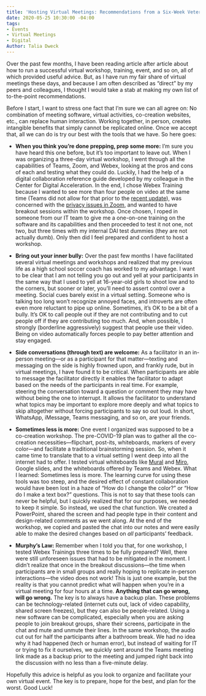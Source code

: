 ```yaml
---
title: 'Hosting Virtual Meetings: Recommendations from a Six-Week Veteran'
date: 2020-05-25 10:30:00 -04:00
tags:
- Events
- Virtual Meetings
- Digital
Author: Talia Dweck
---
```


Over the past few months, I have been reading article after article about how to run a successful virtual workshop, training, event, and so on, all of which provided useful advice. But, as I have run my fair share of virtual meetings these days, and because I am often described as “direct” by my peers and colleagues, I thought I would take a stab at making my own list of to-the-point recommendations.
<!--more-->

Before I start, I want to stress one fact that I’m sure we can all agree on: No combination of meeting software, virtual activities, co-creation websites, etc., can replace human interaction. Working together, in person, creates intangible benefits that simply cannot be replicated online. Once we accept that, all we can do is try our best with the tools that we have. So here goes:

* **When you think you’re done prepping, prep some more:** I’m sure you have heard this one before, but it’s too important to leave out. When I was organizing a three-day virtual workshop, I went through all the capabilities of Teams, Zoom, and Webex, looking at the pros and cons of each and testing what they could do. Luckily, I had the help of a digital collaboration reference guide developed by my colleague in the Center for Digital Acceleration. In the end, I chose Webex Training because I wanted to see more than four people on video at the same time (Teams did not allow for that prior to the [recent update](https://www.thurrott.com/cloud/234690/microsoft-teams-now-shows-9-people-in-participant-view)), was concerned with the [privacy issues in Zoom](https://nymag.com/intelligencer/2020/04/the-zoom-app-has-a-lot-of-security-problems.html), and wanted to have breakout sessions within the workshop. Once chosen, I roped in someone from our IT team to give me a one-on-one training on the software and its capabilities and then proceeded to test it not one, not two, but three times with my internal DAI test dummies (they are not actually dumb). Only then did I feel prepared and confident to host a workshop.

* **Bring out your inner bully:** Over the past few months I have facilitated several virtual meetings and workshops and realized that my previous life as a high school soccer coach has worked to my advantage. I want to be clear that I am not telling you go out and yell at your participants in the same way that I used to yell at 16-year-old girls to shoot low and to the corners, but sooner or later, you’ll need to assert control over a meeting. Social cues barely exist in a virtual setting. Someone who is talking too long won’t recognize annoyed faces, and introverts are often even more reluctant to pipe up online. Sometimes, it’s OK to be a bit of a bully. It’s OK to call people out if they are not contributing and to cut people off if they are contributing too much. And, when possible, I strongly (borderline aggressively) suggest that people use their video. Being on video automatically forces people to pay better attention and stay engaged.

* **Side conversations (through text) are welcome:** As a facilitator in an in-person meeting—or as a participant for that matter—texting and messaging on the side is highly frowned upon, and frankly rude, but in virtual meetings, I have found it to be critical. When participants are able to message the facilitator directly it enables the facilitator to adapt based on the needs of the participants in real time. For example, steering the conversation toward a question or comment they may have without being the one to interrupt. It allows the facilitator to understand what topics may be important to explore more deeply and what topics to skip altogether without forcing participants to say so out loud. In short, WhatsApp, iMessage, Teams messaging, and so on, are your friends.

* **Sometimes less is more:** One event I organized was supposed to be a co-creation workshop. The pre-COVID-19 plan was to gather all the co-creation necessities—flipchart, post-its, whiteboards, markers of every color—and facilitate a traditional brainstorming session. So, when it came time to translate that to a virtual setting I went deep into all the internet had to offer. I tested virtual whiteboards like [Mural](https://www.mural.co/?utm_source=adwords&utm_term=mural&utm_medium=ppc&utm_campaign=TEST\+1&hsa_src=g&hsa_ver=3&hsa_ad=316777106280&hsa_mt=e&hsa_cam=1607635412&hsa_tgt=kwd-92263170&hsa_acc=9046011228&hsa_kw=mural&hsa_net=adwords&hsa_grp=61957888966&gclid=EAIaIQobChMIiuzE-_216QIVF4-GCh1wgwdcEAAYASAAEgKbFvD_BwE) and [Miro](https://miro.com/?utm_source=google&utm_medium=cpc&utm_campaign=S%7CGOO%7CBRN%7CUS%7CEN-EN%7CBrand%7CExact&utm_term=miro&utm_content=434602393901&xuid=EAIaIQobChMIvKTlhP616QIVDU2GCh32KA3JEAAYASAAEgIUOPD_BwE&gclid=EAIaIQobChMIvKTlhP616QIVDU2GCh32KA3JEAAYASAAEgIUOPD_BwE), Google slides, and the whiteboards offered by Teams and Webex. What I learned: Sometimes less is more. The learning curve for using these tools was too steep, and the desired effect of constant collaboration would have been lost in a haze of “How do I change the color?” or “How do I make a text box?” questions. This is not to say that these tools can never be helpful, but I quickly realized that for our purposes, we needed to keep it simple. So instead, we used the chat function. We created a PowerPoint, shared the screen and had people type in their content and design-related comments as we went along. At the end of the workshop, we copied and pasted the chat into our notes and were easily able to make the desired changes based on *all* participants’ feedback.

* **Murphy’s Law:** Remember when I told you that, for one workshop, I tested Webex Trainings three times to be fully prepared? Well, there were still unforeseen issues that had to be mitigated in the moment. I didn’t realize that once in the breakout discussions—the time when participants are in small groups and really hoping to replicate in-person interactions—the video does not work! This is just one example, but the reality is that you cannot predict what will happen when you’re in a virtual meeting for four hours at a time. **Anything that can go wrong, will go wrong.** The key is to always have a backup plan. These problems can be technology-related (internet cuts out, lack of video capability, shared screen freezes), but they can also be people-related. Using a new software can be complicated, especially when you are asking people to join breakout groups, share their screens, participate in the chat and mute and unmute their lines. In the same workshop, the audio cut out for half the participants after a bathroom break. We had no idea why it had happened (tech or human error), but instead of waiting for IT or trying to fix it ourselves, we quickly sent around the Teams meeting link made as a backup prior to the meeting and jumped right back into the discussion with no less than a five-minute delay.

Hopefully this advice is helpful as you look to organize and facilitate your own virtual event. The key is to prepare, hope for the best, and plan for the worst. Good Luck!